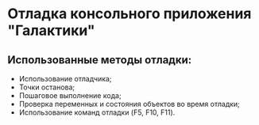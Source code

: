 # Отладка консольного приложения "Галактики"

## Использованные методы отладки:

*   Использование отладчика;
*   Точки останова;
*   Пошаговое выполнение кода;
*   Проверка переменных и состояния объектов во время отладки;
*   Использование команд отладки (F5, F10, F11).
